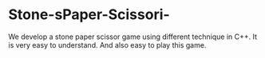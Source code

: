 # Stone-sPaper-Scissori-
We develop a stone paper scissor game using different technique in C++. It is very easy to understand. And also easy to play this game.  

